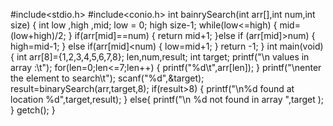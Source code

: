#include<stdio.h>
#include<conio.h>
int bainrySearch(int arr[],int num,int size)
{
int low ,high ,mid;
 low = 0;
 high size-1;
 while(low<=high)
 {
 mid=(low+high)/2;
 }
 if(arr[mid]==num)
 {
 return mid+1;
 }else if (arr[mid]>num)
 {
 high=mid-1;
 }
 else if(arr[mid]<num)
 {
 low=mid+1;
 }
 return -1;
 }
 int main(void)
 {
 int arr[8]={1,2,3,4,5,6,7,8};
 len,num,result;
 int target;
 printf("\n values in array :\t");
 for(len=0;len<=7;len++)
 {
 printf("%d\t",arr[len]);
 }
 printf("\nenter the element to search\t");
 scanf("%d",&target);
 result=binarySearch(arr,target,8);
 if(result>8)
 {
 printf("\n%d found at location %d",target,result);
 }
 else{
 printf("\n %d not found in array ",target );
 }
 getch();
 }
